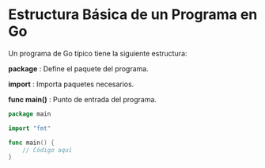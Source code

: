# Estructura Básica de un Programa en Go

Un programa de Go típico tiene la siguiente estructura:

**package** : Define el paquete del programa.

**import** : Importa paquetes necesarios.

**func main()** : Punto de entrada del programa.

```go
package main

import "fmt"

func main() {
    // Código aquí
}
```

